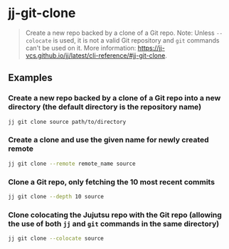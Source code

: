 # jj-git-clone

> Create a new repo backed by a clone of a Git repo. Note: Unless `--colocate` is used, it is not a valid Git repository and `git` commands can't be used on it. More information: <https://jj-vcs.github.io/jj/latest/cli-reference/#jj-git-clone>.

## Examples

### Create a new repo backed by a clone of a Git repo into a new directory (the default directory is the repository name)

```bash
jj git clone source path/to/directory
```

### Create a clone and use the given name for newly created remote

```bash
jj git clone --remote remote_name source
```

### Clone a Git repo, only fetching the 10 most recent commits

```bash
jj git clone --depth 10 source
```

### Clone colocating the Jujutsu repo with the Git repo (allowing the use of both `jj` and `git` commands in the same directory)

```bash
jj git clone --colocate source
```
